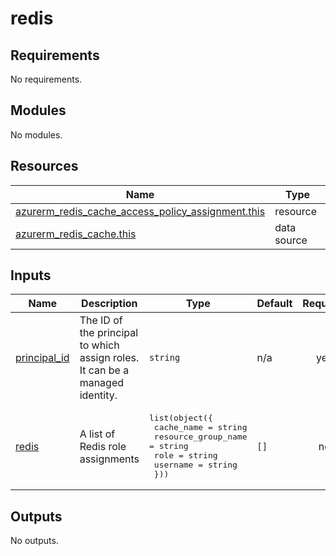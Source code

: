 # redis

<!-- BEGIN_TF_DOCS -->
## Requirements

No requirements.

## Modules

No modules.

## Resources

| Name | Type |
|------|------|
| [azurerm_redis_cache_access_policy_assignment.this](https://registry.terraform.io/providers/hashicorp/azurerm/latest/docs/resources/redis_cache_access_policy_assignment) | resource |
| [azurerm_redis_cache.this](https://registry.terraform.io/providers/hashicorp/azurerm/latest/docs/data-sources/redis_cache) | data source |

## Inputs

| Name | Description | Type | Default | Required |
|------|-------------|------|---------|:--------:|
| <a name="input_principal_id"></a> [principal\_id](#input\_principal\_id) | The ID of the principal to which assign roles. It can be a managed identity. | `string` | n/a | yes |
| <a name="input_redis"></a> [redis](#input\_redis) | A list of Redis role assignments | <pre>list(object({<br/>    cache_name          = string<br/>    resource_group_name = string<br/>    role                = string<br/>    username            = string<br/>  }))</pre> | `[]` | no |

## Outputs

No outputs.
<!-- END_TF_DOCS -->
